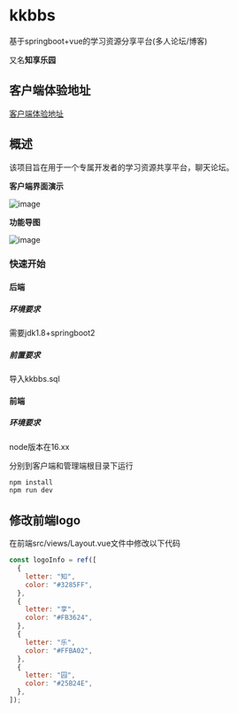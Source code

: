 # kkbbs

基于springboot+vue的学习资源分享平台(多人论坛/博客)

又名**知享乐园**
## 客户端体验地址

[客户端体验地址](http://106.53.179.195:8010)

## 概述

该项目旨在用于一个专属开发者的学习资源共享平台，聊天论坛。

**客户端界面演示**

![image](https://github.com/user-attachments/assets/44c31f7a-4bb9-403a-bbc7-338dcd5b5f60)



**功能导图**

![image](https://github.com/user-attachments/assets/1c8a59bb-1932-4994-9d9a-e93d423c3509)




### 快速开始

#### 后端

##### 环境要求

需要jdk1.8+springboot2

##### 前置要求

导入kkbbs.sql

#### 前端

##### 环境要求

node版本在16.xx

分别到客户端和管理端根目录下运行

``` bash
npm install
npm run dev
```

## 修改前端logo
在前端src/views/Layout.vue文件中修改以下代码
```js
const logoInfo = ref([
  {
    letter: "知",
    color: "#3285FF",
  },
  {
    letter: "享",
    color: "#FB3624",
  },
  {
    letter: "乐",
    color: "#FFBA02",
  },
  {
    letter: "园",
    color: "#25B24E",
  },
]);
```

